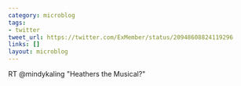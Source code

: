 ```yaml
---
category: microblog
tags:
- twitter
tweet_url: https://twitter.com/ExMember/status/20948608824119296
links: []
layout: microblog
---
```

RT @mindykaling "Heathers the Musical?"
